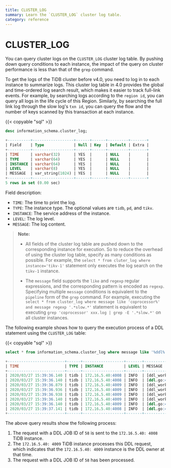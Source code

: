 ```yaml
---
title: CLUSTER_LOG
summary: Learn the `CLUSTER_LOG` cluster log table.
category: reference
---
```


# CLUSTER_LOG

You can query cluster logs on the `CLUSTER_LOG` cluster log table. By pushing down query conditions to each instance, the impact of the query on cluster performance is less than that of the `grep` command.

To get the logs of the TiDB cluster before v4.0, you need to log in to each instance to summarize logs. This cluster log table in 4.0 provides the global and time-ordered log search result, which makes it easier to track full-link events. For example, by searching logs according to the `region id`, you can query all logs in the life cycle of this Region. Similarly, by searching the full link log through the slow log's `txn id`, you can query the flow and the number of keys scanned by this transaction at each instance.

{{< copyable "sql" >}}

```sql
desc information_schema.cluster_log;
```

```sql
+----------+------------------+------+------+---------+-------+
| Field    | Type             | Null | Key  | Default | Extra |
+----------+------------------+------+------+---------+-------+
| TIME     | varchar(32)      | YES  |      | NULL    |       |
| TYPE     | varchar(64)      | YES  |      | NULL    |       |
| INSTANCE | varchar(64)      | YES  |      | NULL    |       |
| LEVEL    | varchar(8)       | YES  |      | NULL    |       |
| MESSAGE  | var_string(1024) | YES  |      | NULL    |       |
+----------+------------------+------+------+---------+-------+
5 rows in set (0.00 sec)
```

Field description:

* `TIME`: The time to print the log.
* `TYPE`: The instance type. The optional values are `tidb`, `pd`, and `tikv`.
* `INSTANCE`: The service address of the instance.
* `LEVEL`: The log level.
* `MESSAGE`: The log content.

> **Note:**
>
> + All fields of the cluster log table are pushed down to the corresponding instance for execution. So to reduce the overhead of using the cluster log table, specify as many conditions as possible. For example, the `select * from cluter_log where instance='tikv-1'` statement only executes the log search on the `tikv-1` instance.
>
> + The `message` field supports the `like` and `regexp` regular expressions, and the corresponding pattern is encoded as `regexp`. Specifying multiple `message` conditions is equivalent to the `pipeline` form of the `grep` command. For example, executing the `select * from cluster_log where message like 'coprocessor%' and message regexp '.*slow.*'` statement is equivalent to executing `grep 'coprocessor' xxx.log | grep -E '.*slow.*'` on all cluster instances.

The following example shows how to query the execution process of a DDL statement using the `CLUSTER_LOG` table:

{{< copyable "sql" >}}

```sql
select * from information_schema.cluster_log where message like '%ddl%' and message like '%job%58%' and type='tidb' and time > '2020-03-27 15:39:00';
```

```sql
+-------------------------+------+------------------+-------+---------------------------------------------------------------------------------------------------------------------------------------------------------------------------------------------------------------------------------------------------------------------------------------------------------------------------------------------+
| TIME                    | TYPE | INSTANCE         | LEVEL | MESSAGE                                                                                                                                                                                                                                                                                                                                     |
+-------------------------+------+------------------+-------+---------------------------------------------------------------------------------------------------------------------------------------------------------------------------------------------------------------------------------------------------------------------------------------------------------------------------------------------+
| 2020/03/27 15:39:36.140 | tidb | 172.16.5.40:4008 | INFO  | [ddl_worker.go:253] ["[ddl] add DDL jobs"] ["batch count"=1] [jobs="ID:58, Type:create table, State:none, SchemaState:none, SchemaID:1, TableID:57, RowCount:0, ArgLen:1, start time: 2020-03-27 15:39:36.129 +0800 CST, Err:<nil>, ErrCount:0, SnapshotVersion:0; "]                                                                       |
| 2020/03/27 15:39:36.140 | tidb | 172.16.5.40:4008 | INFO  | [ddl.go:457] ["[ddl] start DDL job"] [job="ID:58, Type:create table, State:none, SchemaState:none, SchemaID:1, TableID:57, RowCount:0, ArgLen:1, start time: 2020-03-27 15:39:36.129 +0800 CST, Err:<nil>, ErrCount:0, SnapshotVersion:0"] [query="create table t3 (a int, b int,c int)"]                                                   |
| 2020/03/27 15:39:36.879 | tidb | 172.16.5.40:4009 | INFO  | [ddl_worker.go:554] ["[ddl] run DDL job"] [worker="worker 1, tp general"] [job="ID:58, Type:create table, State:none, SchemaState:none, SchemaID:1, TableID:57, RowCount:0, ArgLen:0, start time: 2020-03-27 15:39:36.129 +0800 CST, Err:<nil>, ErrCount:0, SnapshotVersion:0"]                                                             |
| 2020/03/27 15:39:36.936 | tidb | 172.16.5.40:4009 | INFO  | [ddl_worker.go:739] ["[ddl] wait latest schema version changed"] [worker="worker 1, tp general"] [ver=35] ["take time"=52.165811ms] [job="ID:58, Type:create table, State:done, SchemaState:public, SchemaID:1, TableID:57, RowCount:0, ArgLen:1, start time: 2020-03-27 15:39:36.129 +0800 CST, Err:<nil>, ErrCount:0, SnapshotVersion:0"] |
| 2020/03/27 15:39:36.938 | tidb | 172.16.5.40:4009 | INFO  | [ddl_worker.go:359] ["[ddl] finish DDL job"] [worker="worker 1, tp general"] [job="ID:58, Type:create table, State:synced, SchemaState:public, SchemaID:1, TableID:57, RowCount:0, ArgLen:0, start time: 2020-03-27 15:39:36.129 +0800 CST, Err:<nil>, ErrCount:0, SnapshotVersion:0"]                                                      |
| 2020/03/27 15:39:36.140 | tidb | 172.16.5.40:4009 | INFO  | [ddl_worker.go:253] ["[ddl] add DDL jobs"] ["batch count"=1] [jobs="ID:58, Type:create table, State:none, SchemaState:none, SchemaID:1, TableID:57, RowCount:0, ArgLen:1, start time: 2020-03-27 15:39:36.129 +0800 CST, Err:<nil>, ErrCount:0, SnapshotVersion:0; "]                                                                       |
| 2020/03/27 15:39:36.140 | tidb | 172.16.5.40:4009 | INFO  | [ddl.go:457] ["[ddl] start DDL job"] [job="ID:58, Type:create table, State:none, SchemaState:none, SchemaID:1, TableID:57, RowCount:0, ArgLen:1, start time: 2020-03-27 15:39:36.129 +0800 CST, Err:<nil>, ErrCount:0, SnapshotVersion:0"] [query="create table t3 (a int, b int,c int)"]                                                   |
| 2020/03/27 15:39:37.141 | tidb | 172.16.5.40:4008 | INFO  | [ddl.go:489] ["[ddl] DDL job is finished"] [jobID=58]                                                                                                                                                                                                                                                                                       |
+-------------------------+------+------------------+-------+---------------------------------------------------------------------------------------------------------------------------------------------------------------------------------------------------------------------------------------------------------------------------------------------------------------------------------------------+
```

The above query results show the following process:

1. The request with a DDL JOB ID of `58` is sent to the `172.16.5.40: 4008` TiDB instance.
2. The `172.16.5.40: 4009` TiDB instance processes this DDL request, which indicates that the `172.16.5.40: 4009` instance is the DDL owner at that time.
3. The request with a DDL JOB ID of `58` has been processed.
